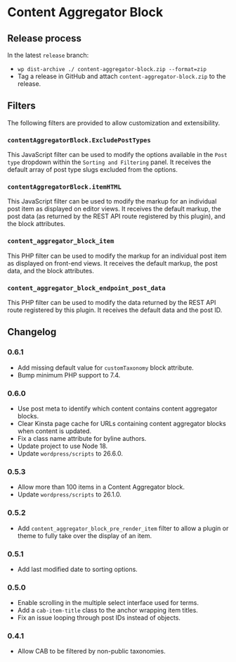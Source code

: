 # Content Aggregator Block

## Release process

In the latest `release` branch:

* `wp dist-archive ./ content-aggregator-block.zip --format=zip`
* Tag a release in GitHub and attach `content-aggregator-block.zip` to the release.

## Filters

The following filters are provided to allow customization and extensibility.

### `contentAggregatorBlock.ExcludePostTypes`

This JavaScript filter can be used to modify the options available in the `Post type` dropdown within the `Sorting and Filtering` panel. It receives the default array of post type slugs excluded from the options.

### `contentAggregatorBlock.itemHTML`

This JavaScript filter can be used to modify the markup for an individual post item as displayed on editor views. It receives the default markup, the post data (as returned by the REST API route registered by this plugin), and the block attributes.

### `content_aggregator_block_item`

This PHP filter can be used to modify the markup for an individual post item as displayed on front-end views. It receives the default markup, the post data, and the block attributes.

### `content_aggregator_block_endpoint_post_data`

This PHP filter can be used to modify the data returned by the REST API route registered by this plugin. It receives the default data and the post ID.

## Changelog

### 0.6.1

* Add missing default value for `customTaxonomy` block attribute.
* Bump minimum PHP support to 7.4.

### 0.6.0

* Use post meta to identify which content contains content aggregator blocks.
* Clear Kinsta page cache for URLs containing content aggregator blocks when content is updated.
* Fix a class name attribute for byline authors.
* Update project to use Node 18.
* Update `wordpress/scripts` to 26.6.0.

### 0.5.3

* Allow more than 100 items in a Content Aggregator block.
* Update `wordpress/scripts` to 26.1.0.

### 0.5.2

* Add `content_aggregator_block_pre_render_item` filter to allow a plugin or theme to fully take over the display of an item.

### 0.5.1

* Add last modified date to sorting options.

### 0.5.0

* Enable scrolling in the multiple select interface used for terms.
* Add a `cab-item-title` class to the anchor wrapping item titles.
* Fix an issue looping through post IDs instead of objects.

### 0.4.1

* Allow CAB to be filtered by non-public taxonomies.
